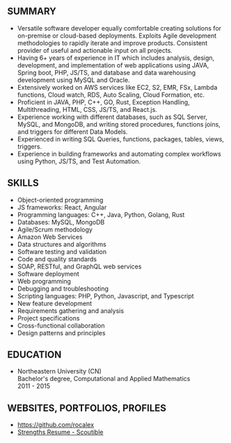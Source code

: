 ## SUMMARY

- Versatile software developer equally comfortable creating solutions for on-premise or cloud-based deployments. Exploits Agile development methodologies to rapidly iterate and improve products. Consistent provider of useful and actionable input on all projects.
- Having 6+ years of experience in IT which includes analysis, design, development, and implementation of web applications using JAVA, Spring boot, PHP, JS/TS, and database and data warehousing development using MySQL and Oracle.
- Extensively worked on AWS services like EC2, S2, EMR, FSx, Lambda functions, Cloud watch, RDS, Auto Scaling, Cloud Formation, etc.
- Proficient in JAVA, PHP, C++, GO, Rust, Exception Handling, Multithreading, HTML, CSS, JS/TS, and React.js.
- Experience working with different databases, such as SQL Server, MySQL, and MongoDB, and writing stored procedures, functions joins, and triggers for different Data Models.
- Experienced in writing SQL Queries, functions, packages, tables, views, triggers.
- Experience in building frameworks and automating complex workflows using Python, JS/TS, and Test Automation.

## SKILLS

- Object-oriented programming
- JS frameworks: React, Angular
- Programming languages: C++, Java, Python, Golang, Rust
- Databases: MySQL, MongoDB
- Agile/Scrum methodology
- Amazon Web Services
- Data structures and algorithms
- Software testing and validation
- Code and quality standards
- SOAP, RESTful, and GraphQL web services
- Software deployment
- Web programming
- Debugging and troubleshooting
- Scripting languages: PHP, Python, Javascript, and Typescript
- New feature development
- Requirements gathering and analysis
- Project specifications
- Cross-functional collaboration
- Design patterns and principles

## EDUCATION

- Northeastern University (CN) <br/> Bachelor's degree, Computational and Applied Mathematics <br> 2011 - 2015

## WEBSITES, PORTFOLIOS, PROFILES

- https://github.com/rocalex
- [Strengths Resume - Scoutible](https://hire.scoutible.com/profile/share/ag9zfnNjb3V0aWJsZS1hcHByEQsSBFVzZXIYgIDA-5D5pwgM)
